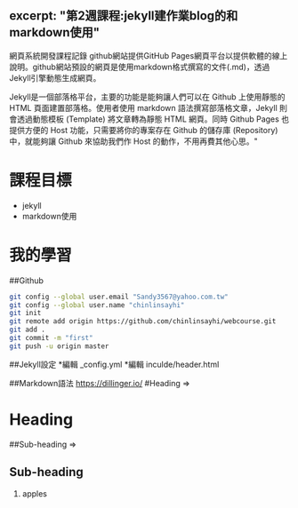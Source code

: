 excerpt: "第2週課程:jekyll建作業blog的和markdown使用"
---
網頁系統開發課程記錄
github網站提供GitHub Pages網頁平台以提供軟體的線上說明。github網站預設的網頁是使用markdown格式撰寫的文件(.md)，透過Jekyll引擎動態生成網頁。

Jekyll是一個部落格平台，主要的功能是能夠讓人們可以在 Github 上使用靜態的 HTML 頁面建置部落格。使用者使用 markdown 語法撰寫部落格文章，Jekyll 則會透過動態模板 (Template) 將文章轉為靜態 HTML 網頁。同時 Github Pages 也提供方便的 Host 功能，只需要將你的專案存在 Github 的儲存庫 (Repository) 中，就能夠讓 Github 來協助我們作 Host 的動作，不用再費其他心思。"


# 課程目標
- jekyll
- markdown使用

# 我的學習

##Github
```sh
git config --global user.email "Sandy3567@yahoo.com.tw"
git config --global user.name "chinlinsayhi"
git init
git remote add origin https://github.com/chinlinsayhi/webcourse.git
git add .
git commit -m "first"
git push -u origin master
```
##Jekyll設定
*編輯 _config.yml
*編輯 inculde/header.html

##Markdown語法
https://dillinger.io/
#Heading => <h1>Heading</h1>
##Sub-heading => <h2>Sub-heading</h2>
1. apples<ol>

[1]: https://github.com/        "GitHub"
[2]: https://pages.github.com/  "GitHub Pages"
[3]: https://jekyllrb.com/      "Jekyll"
[4]: http://markdown.tw         "Markdown文件"
[5]: http://dillinger.io/       "Dillinger"








